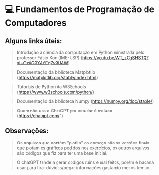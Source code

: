 # 💻 Fundamentos de Programação de Computadores

## Alguns links úteis: 
> Introdução à ciência da computação em Python ministrada pelo professor Fábio Kon (IME-USP) (https://youtu.be/WT_zCgSHSTQ?si=OzXG9X4YEq7v9U4W)

> Documentação da biblioteca Matplotlib (https://matplotlib.org/stable/index.html)

> Tutoriais de Python da W3Schools (https://www.w3schools.com/python/)

> Documentação da biblioteca Numpy (https://numpy.org/doc/stable/)

> Quem não usa o ChatGPT pra estudar é maluco (https://chatgpt.com/")

## Observações:
> Os arquivos que contém "plotlib" ao começo são as versões finais que plotam os gráficos pedidos nos exercícios, os outros arquivos são códigos que fiz para ter uma base inicial.

> O chatGPT tende a gerar códigos ruins e mal feitos, porém é bacana usar para tirar dúvidas/pegar informações gastando menos tempo.
